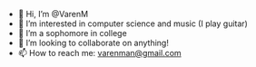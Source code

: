 - 👋 Hi, I’m @VarenM
- 👀 I’m interested in computer science and music (I play guitar)
- 🌱 I’m a sophomore in college
- 💞️ I’m looking to collaborate on anything!
- 📫 How to reach me: varenman@gmail.com

<!---
VarenM/VarenM is a ✨ special ✨ repository because its `README.md` (this file) appears on your GitHub profile.
You can click the Preview link to take a look at your changes.
--->
